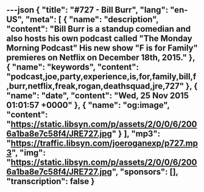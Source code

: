 ---json
{
  "title": "#727 - Bill Burr",
  "lang": "en-US",
  "meta": [
    {
      "name": "description",
      "content": "Bill Burr is a standup comedian and also hosts his own podcast called \"The Monday Morning Podcast\" His new show \"F is for Family\" premieres on Netflix on December 18th, 2015."
    },
    {
      "name": "keywords",
      "content": "podcast,joe,party,experience,is,for,family,bill,f,burr,netflix,freak,rogan,deathsquad,jre,727"
    },
    {
      "name": "date",
      "content": "Wed, 25 Nov 2015 01:01:57 +0000"
    },
    {
      "name": "og:image",
      "content": "https://static.libsyn.com/p/assets/2/0/0/6/2006a1ba8e7c58f4/JRE727.jpg"
    }
  ],
  "mp3": "https://traffic.libsyn.com/joeroganexp/p727.mp3",
  "img": "https://static.libsyn.com/p/assets/2/0/0/6/2006a1ba8e7c58f4/JRE727.jpg",
  "sponsors": [],
  "transcription": false
}
---
<episode-header />

<timemark seconds="0" />

<transcribe-call-to-action />

<episode-footer />
